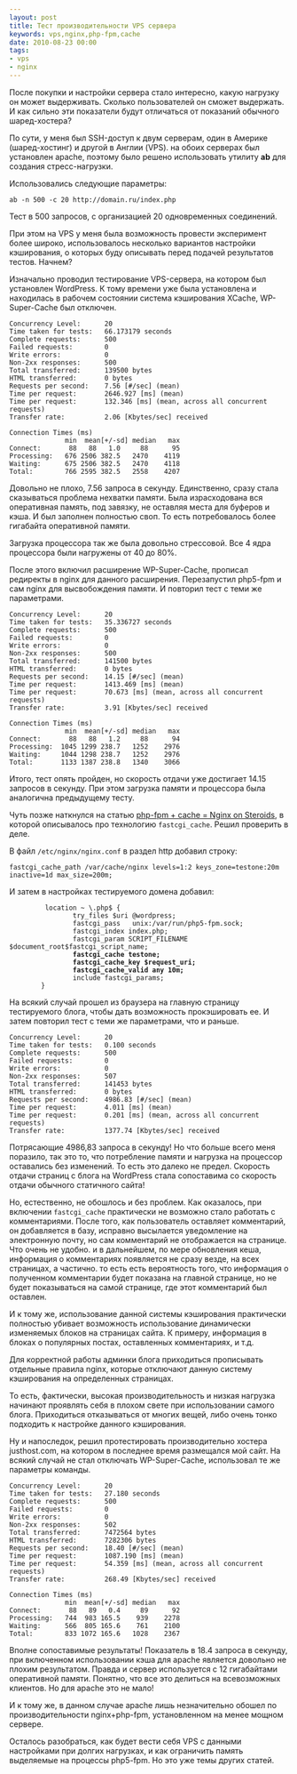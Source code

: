 ```yaml
---
layout: post
title: Тест производительности VPS сервера
keywords: vps,nginx,php-fpm,cache
date: 2010-08-23 00:00
tags:
- vps
- nginx
---
```

После покупки и настройки сервера стало интересно, какую нагрузку он может выдерживать. Сколько пользователей он сможет выдержать. И как сильно эти показатели будут отличаться от показаний обычного шаред-хостера?

По сути, у меня был SSH-доступ к двум серверам, один в Америке (шаред-хостинг) и другой в Англии (VPS). на обоих серверах был установлен apache, поэтому было решено использовать утилиту <strong>ab</strong> для создания стресс-нагрузки.

Использовались следующие параметры:

    ab -n 500 -c 20 http://domain.ru/index.php

Тест в 500 запросов, с организацией 20 одновременных соединений.

При этом на VPS у меня была возможность провести эксперимент более широко, использовалось несколько вариантов настройки кэширования, о которых буду описывать перед подачей результатов тестов. Начнем?

Изначально проводил тестирование VPS-сервера, на котором был установлен WordPress. К тому времени уже была установлена и находилась в рабочем состоянии система кэширования XCache, WP-Super-Cache был отключен.

    Concurrency Level:      20
    Time taken for tests:   66.173179 seconds
    Complete requests:      500
    Failed requests:        0
    Write errors:           0
    Non-2xx responses:      500
    Total transferred:      139500 bytes
    HTML transferred:       0 bytes
    Requests per second:    7.56 [#/sec] (mean)
    Time per request:       2646.927 [ms] (mean)
    Time per request:       132.346 [ms] (mean, across all concurrent requests)
    Transfer rate:          2.06 [Kbytes/sec] received

    Connection Times (ms)
                  min  mean[+/-sd] median   max
    Connect:       88   88   1.0     88      95
    Processing:   676 2506 382.5   2470    4119
    Waiting:      675 2506 382.5   2470    4118
    Total:        766 2595 382.5   2558    4207

Довольно не плохо, 7.56 запроса в секунду. Единственно, сразу стала сказываться проблема нехватки памяти. Была израсходована вся оперативная память, под завязку, не оставляя места для буферов и кэша. И был заполнен полностью своп. То есть потребовалось более гигабайта оперативной памяти.

Загрузка процессора так же была довольно стрессовой. Все 4 ядра процессора были нагружены от 40 до 80%.

После этого включил расширение WP-Super-Cache, прописал редиректы в nginx для данного расширения. Перезапустил php5-fpm и сам nginx для высвобождения памяти. И повторил тест с теми же параметрами.

    Concurrency Level:      20
    Time taken for tests:   35.336727 seconds
    Complete requests:      500
    Failed requests:        0
    Write errors:           0
    Non-2xx responses:      500
    Total transferred:      141500 bytes
    HTML transferred:       0 bytes
    Requests per second:    14.15 [#/sec] (mean)
    Time per request:       1413.469 [ms] (mean)
    Time per request:       70.673 [ms] (mean, across all concurrent requests)
    Transfer rate:          3.91 [Kbytes/sec] received

    Connection Times (ms)
                  min  mean[+/-sd] median   max
    Connect:       88   88   1.2     88      94
    Processing:  1045 1299 238.7   1252    2976
    Waiting:     1044 1298 238.7   1252    2976
    Total:       1133 1387 238.8   1340    3066

Итого, тест опять пройден, но скорость отдачи уже достигает 14.15 запросов в секунду. При этом загрузка памяти и процессора была аналогична предыдущему тесту.

Чуть позже наткнулся на статью <a href="http://zenginx.com/2010/05/17/php-fpm-cache-nginx-on-steroids/" rel="nofollow">php-fpm + cache = Nginx on Steroids</a>, в которой описывалось про технологию `fastcgi_cache`. Решил проверить в деле.

В файл `/etc/nginx/nginx.conf` в раздел http добавил строку:

    fastcgi_cache_path /var/cache/nginx levels=1:2 keys_zone=testone:20m inactive=1d max_size=200m;

И затем в настройках тестируемого домена добавил:

<pre><code>         location ~ \.php$ &#123;
                try_files $uri @wordpress;
                fastcgi_pass   unix:/var/run/php5-fpm.sock;
                fastcgi_index index.php;
                fastcgi_param SCRIPT_FILENAME $document_root$fastcgi_script_name;
<strong>                fastcgi_cache testone;
                fastcgi_cache_key $request_uri;
                fastcgi_cache_valid any 10m;</strong>
                include fastcgi_params;
        }</code></pre>

На всякий случай прошел из браузера на главную страницу тестируемого блога, чтобы дать возможность прокэшировать ее. И затем повторил тест с теми же параметрами, что и раньше.

    Concurrency Level:      20
    Time taken for tests:   0.100 seconds
    Complete requests:      500
    Failed requests:        0
    Write errors:           0
    Non-2xx responses:      507
    Total transferred:      141453 bytes
    HTML transferred:       0 bytes
    Requests per second:    4986.83 [#/sec] (mean)
    Time per request:       4.011 [ms] (mean)
    Time per request:       0.201 [ms] (mean, across all concurrent requests)
    Transfer rate:          1377.74 [Kbytes/sec] received

Потрясающие 4986,83 запроса в секунду! Но что больше всего меня поразило, так это то, что потребление памяти и нагрузка на процессор оставались без изменений. То есть это далеко не предел. Скорость отдачи страниц с блога на WordPress стала сопоставима со скорость отдачи обычного статичного сайта!

Но, естественно, не обошлось и без проблем. Как оказалось, при включении `fastcgi_cache` практически не возможно стало работать с комментариями. После того, как пользователь оставляет комментарий, он добавляется в базу, исправно высылается уведомление на электронную почту, но сам комментарий не отображается на странице. Что очень не удобно. и в дальнейшем, по мере обновления кеша, информация о комментариях появляется не сразу везде, на всех страницах, а частично. то есть есть вероятность того, что информация о полученном комментарии будет показана на главной странице, но не будет показываться на самой странице, где этот комментарий был оставлен.

И к тому же, использование данной системы кэширования практически полностью убивает возможность использование динамически изменяемых блоков на страницах сайта. К примеру, информация в блоках о популярных постах, оставленных комментариях, и т.д.

Для корректной работы админки блога приходиться прописывать отдельные правила nginx, которые отключают данную систему кэширования на определенных страницах.

То есть, фактически, высокая производительность и низкая нагрузка начинают проявлять себя в плохом свете при использовании самого блога. Приходиться отказываться от многих вещей, либо очень тонко подходить к настройке данного кэширования.

Ну и напоследок, решил протестировать производительно хостера justhost.com, на котором в последнее время размещался мой сайт. На всякий случай не стал отключать WP-Super-Cache, использовал те же параметры команды.

    Concurrency Level:      20
    Time taken for tests:   27.180 seconds
    Complete requests:      500
    Failed requests:        0
    Write errors:           0
    Non-2xx responses:      502
    Total transferred:      7472564 bytes
    HTML transferred:       7282306 bytes
    Requests per second:    18.40 [#/sec] (mean)
    Time per request:       1087.190 [ms] (mean)
    Time per request:       54.359 [ms] (mean, across all concurrent requests)
    Transfer rate:          268.49 [Kbytes/sec] received

    Connection Times (ms)
                  min  mean[+/-sd] median   max
    Connect:       88   89   0.4     89      92
    Processing:   744  983 165.5    939    2278
    Waiting:      566  805 165.6    761    2100
    Total:        833 1072 165.6   1028    2367

Вполне сопоставимые результаты! Показатель в 18.4 запроса в секунду, при включенном использовании кэша для apache является довольно не плохим результатом. Правда и сервер используется с 12 гигабайтами оперативной памяти. Понятно, что все это делиться на всевозможных клиентов. Но для apache это не мало!

И к тому же, в данном случае apache лишь незначительно обошел по производительности nginx+php-fpm, установленном на менее мощном сервере.

Осталось разобраться, как будет вести себя VPS с данными настройками при долгих нагрузках, и как ограничить память выделяемые на процессы php5-fpm. Но это уже темы других статей.
